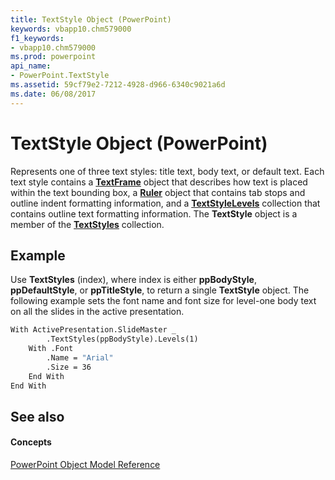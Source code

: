 ```yaml
---
title: TextStyle Object (PowerPoint)
keywords: vbapp10.chm579000
f1_keywords:
- vbapp10.chm579000
ms.prod: powerpoint
api_name:
- PowerPoint.TextStyle
ms.assetid: 59cf79e2-7212-4928-d966-6340c9021a6d
ms.date: 06/08/2017
---
```



# TextStyle Object (PowerPoint)

Represents one of three text styles: title text, body text, or default text. Each text style contains a **[TextFrame](textframe-object-powerpoint.md)** object that describes how text is placed within the text bounding box, a **[Ruler](ruler-object-powerpoint.md)** object that contains tab stops and outline indent formatting information, and a **[TextStyleLevels](textstylelevels-object-powerpoint.md)** collection that contains outline text formatting information. The **TextStyle** object is a member of the **[TextStyles](textstyles-object-powerpoint.md)** collection.


## Example

Use **TextStyles** (index), where index is either **ppBodyStyle**, **ppDefaultStyle**, or **ppTitleStyle**, to return a single **TextStyle** object. The following example sets the font name and font size for level-one body text on all the slides in the active presentation.


```vb
With ActivePresentation.SlideMaster _
        .TextStyles(ppBodyStyle).Levels(1)
    With .Font
        .Name = "Arial"
        .Size = 36
    End With
End With
```


## See also


#### Concepts


[PowerPoint Object Model Reference](object-model-powerpoint-vba-reference.md)

